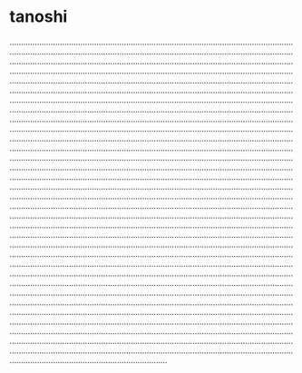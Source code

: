 # tanoshi
.................................................................................................................................................................................................................................................................................................................................................................................................................................................................................................................................................................................................................................................................................................................................................................................................................................................................................................................................................................................................................................................................................................................................................................................................................................................................................................................................................................................................................................................................................................................................................................................................................................................................................................................................................................................................................................................................................................................................................................................................................................................................................................................................................................................................................................................................................................................................................................................................................................................................................................................................................................................................................................................................................................................................................................................................................................................................................................................................................................................................................................................................................................................................................................................................................................................................................................................................................................................................................................................................................................................................................................................................................................................................................................................................................................................................................................................................................................................................................................................................................................................................................................................................................................................................................................................................................................................................